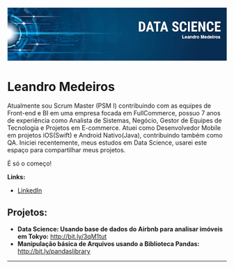 <p align="center">
  <img src="leandro_banner.png" >
</p>

# Leandro Medeiros

Atualmente sou Scrum Master (PSM I) contribuindo com as equipes de Front-end e BI em uma empresa focada em FullCommerce, possuo 7 anos de experiência como Analista de Sistemas, Negócio, Gestor de Equipes de Tecnologia e Projetos em E-commerce.
Atuei como Desenvolvedor Mobile em projetos iOS(Swift) e Android Nativo(Java), contribuindo também como QA.
Iniciei recentemente, meus estudos em Data Science, usarei este espaço para compartilhar meus projetos. 

É só o começo!


**Links:**
* [LinkedIn](https://www.linkedin.com/in/medeiros-leandro-scrum/)


## Projetos:

* **Data Science: Usando base de dados do Airbnb para analisar imóveis em Tokyo:** http://bit.ly/3qM1tut
* **Manipulação básica de Arquivos usando a Biblioteca Pandas:** http://bit.ly/pandaslibrary


---

